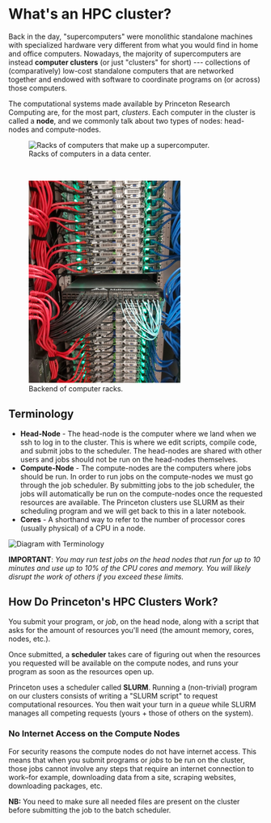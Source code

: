 # What's an HPC cluster?

Back in the day, "supercomputers" were monolithic standalone machines
with specialized hardware very different from what you would find in
home and office computers.  Nowadays, the majority of supercomputers
are instead **computer clusters** (or just "clusters" for short) ---
collections of (comparatively) low-cost standalone computers that are
networked together and endowed with software to coordinate programs on
(or across) those computers.


The computational systems made available by Princeton Research
Computing are, for the most part, *clusters*.  Each computer in the
cluster is called a **node**, and we commonly talk about two types of nodes: head-nodes and compute-nodes.


<figure>
  <img src="https://upload.wikimedia.org/wikipedia/commons/2/29/Virginia_tech_xserve_cluster.jpg" alt="Racks of computers that make up a supercomputer." width="300"/>
  <figcaption>Racks of computers in a data center.</figcaption>
</figure>

<br/>

<figure>
  <img src="connections_byKevinAbbey_20210519_a.jpg" alt="The backend of a rack of computers with wire connectors between coming out of various places." width="300"/>
  <figcaption>Backend of computer racks.</figcaption>
</figure>


## Terminology

* **Head-Node** - The head-node is the computer where we land when we ssh to log in to the cluster. This is where we edit scripts, compile code, and submit jobs to the scheduler. The head-nodes are shared with other users and jobs should not be run on the head-nodes themselves.
* **Compute-Node** - The compute-nodes are the computers where jobs should be run. In order to run jobs on the compute-nodes we must go through the job scheduler. By submitting jobs to the job scheduler, the jobs will automatically be run on the compute-nodes once the requested resources are available. The Princeton clusters use SLURM as their scheduling program and we will get back to this in a later notebook.
* **Cores** - A shorthand way to refer to the number of processor cores (usually physical) of a CPU in a node.

![Diagram with Terminology](beowulf.png)

**IMPORTANT**: *You may run test jobs on the head nodes that run for up to 10 minutes and use up to 10% of the CPU cores and memory. You will likely disrupt the work of others if you exceed these limits.*

## How Do Princeton's HPC Clusters Work?

You submit your program, or *job*, on the head node, along with a script that asks for the amount of resources you'll need (the amount memory, cores, nodes, etc.).  

Once submitted, a **scheduler** takes care of figuring out when the resources you requested will be available on the compute nodes, and runs your program as soon as the resources open up.

Princeton uses a scheduler called **SLURM**.  Running a (non-trivial) program on our clusters consists of writing a "SLURM script" to request computational resources. You then wait your turn in a *queue* while SLURM manages all competing requests (yours + those of others on the system).

### No Internet Access on the Compute Nodes

For security reasons the compute nodes do not have internet access. This means that when you submit programs or *jobs* to be run on the cluster, those jobs cannot involve any steps that require an internet connection to work–for example, downloading data from a site, scraping websites, downloading packages, etc.

**NB:** You need to make sure all needed files are present on the cluster before submitting the job to the batch scheduler.

